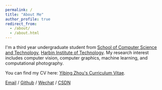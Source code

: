 ```yaml
---
permalink: /
title: "About Me"
author_profile: true
redirect_from: 
  - /about/
  - /about.html
---
```


I'm a third year undergraduate student from [School of Computer Science and Technology](https://cst.hitwh.edu.cn/), [Harbin Institute of Technology](https://www.hitwh.edu.cn/). My research interest includes computer vision, computer graphics, machine learning, and computational photography.


You can find my CV here: [Yibing Zhou's Curriculum Vitae](../assets/Yibing_Zhou_CV.pdf).

[Email](1369647561@qq.com) / [Github](https://github.com/xuebaZhou) / [Wechat](../images/wechat.jpg) / [CSDN](https://blog.csdn.net/weixin_73557167)
